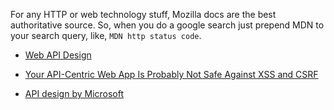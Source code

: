 For any HTTP or web technology stuff, Mozilla docs are the best authoritative source. So, when you do a google search just prepend MDN to your search query, like, `MDN http status code`.

- [Web API Design](https://github.com/sysdevbd/sysdevbd.github.io/blob/master/api-design/Web%20API%20Design.pdf)
- [Your API-Centric Web App Is Probably Not Safe Against XSS and CSRF](http://www.redotheweb.com/2015/11/09/api-security.html)

- [API design by Microsoft](https://docs.microsoft.com/en-us/azure/architecture/best-practices/api-design)
